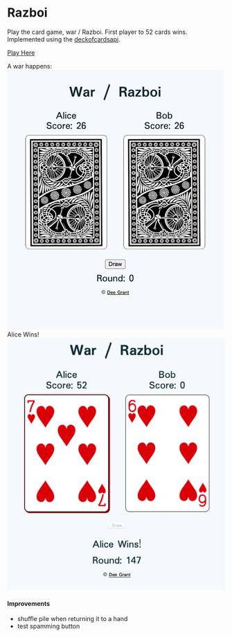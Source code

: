 # Razboi
Play the card game, war / Razboi. First player to 52 cards wins. Implemented using the [deckofcardsapi](https://deckofcardsapi.com).

[Play Here](https://razboi.netlify.app)

A war happens: \
![war](references/war-razboi.gif) \
Alice Wins! \
![win](references/finished-game.png)

#### Improvements
- shuffle pile when returning it to a hand
- test spamming button